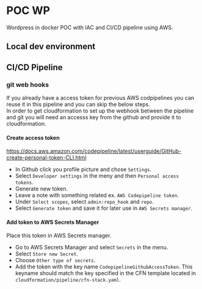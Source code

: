 # POC WP
Wordpress in docker POC with IAC and CI/CD pipeline using AWS.

## Local dev environment

## CI/CD Pipeline
### git web hooks
If you already have a access token for previous AWS codpipelines you can reuse it in this pipeline and you can skip the below steps.  
In order to get cloudformation to set up the webhook between the pipeline and git you will need an accesss key from the github and provide it to cloudformation.  

#### Create access token
https://docs.aws.amazon.com/codepipeline/latest/userguide/GitHub-create-personal-token-CLI.html  
  
* In Github click you profile picture and chose `Settings`.
* Select `Developer settings` in the meny and then `Personal access tokens`.
* Generate new token.
* Leave a note with something related ex. `AWS Codepipeline token`.
* Under `Select scopes`, select `admin:repo_hook` and `repo`.
* Select `Generate token` and save it for later use in `AWS Secrets manager`. 

#### Add token to AWS Secrets Manager
Place this token in AWS Secrets manager.  
* Go to AWS Secrets Manager and select `Secrets` in the menu.
* Select `Store new Secret`.
* Choose `Other type of secrets`.
* Add the token with the key name `CodepipelineGithubAccessToken`. This keyname should match the key specified in the CFN template located in `cloudformation/pipeline/cfn-stack.yaml`.


